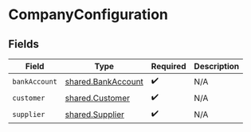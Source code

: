 # CompanyConfiguration


## Fields

| Field                                                           | Type                                                            | Required                                                        | Description                                                     |
| --------------------------------------------------------------- | --------------------------------------------------------------- | --------------------------------------------------------------- | --------------------------------------------------------------- |
| `bankAccount`                                                   | [shared.BankAccount](../../../sdk/models/shared/bankaccount.md) | :heavy_check_mark:                                              | N/A                                                             |
| `customer`                                                      | [shared.Customer](../../../sdk/models/shared/customer.md)       | :heavy_check_mark:                                              | N/A                                                             |
| `supplier`                                                      | [shared.Supplier](../../../sdk/models/shared/supplier.md)       | :heavy_check_mark:                                              | N/A                                                             |